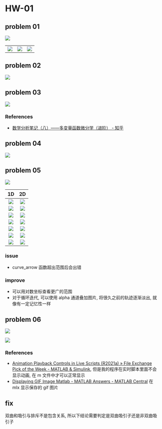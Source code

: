 # HW-01

## problem 01

![](HW-01-01.drawio.svg)

|                              |                              |                              |
| ---------------------------- | ---------------------------- | ---------------------------- |
| ![](figure/ques_01_01_1.png) | ![](figure/ques_01_01_2.png) | ![](figure/ques_01_01_3.png) |

[](code/ques_01_01.m ":include :type=code matlab")

## problem 02

![](HW-01-02.drawio.svg)

[](code/ques_01_02.m ":include :type=code matlab")

## problem 03

![](HW-01-03.drawio.svg)

### References

- [数学分析笔记（八）——多变量函数微分学（进阶） - 知乎](https://zhuanlan.zhihu.com/p/43234672)

## problem 04

![](HW-01-04.drawio.svg)

## problem 05

![](HW-01-05.drawio.svg)

|                  1D                  |                  2D                  |
| :----------------------------------: | :----------------------------------: |
| ![](figure/ques_01_05_1_x0_1_1D.gif) | ![](figure/ques_01_05_1_x0_1_2D.gif) |
| ![](figure/ques_01_05_1_x0_2_1D.gif) | ![](figure/ques_01_05_1_x0_2_2D.gif) |
| ![](figure/ques_01_05_2_x0_1_1D.gif) | ![](figure/ques_01_05_2_x0_1_2D.gif) |
| ![](figure/ques_01_05_2_x0_2_1D.gif) | ![](figure/ques_01_05_2_x0_2_2D.gif) |
| ![](figure/ques_01_05_3_x0_1_1D.gif) | ![](figure/ques_01_05_3_x0_1_2D.gif) |
| ![](figure/ques_01_05_4_x0_1_1D.gif) | ![](figure/ques_01_05_4_x0_1_2D.gif) |
| ![](figure/ques_01_05_4_x0_2_1D.gif) | ![](figure/ques_01_05_4_x0_2_2D.gif) |

[](code/ques_01_05.m ":include :type=code matlab")

### issue

- curve_arrow 函数超出范围后会出错

### improve

- 可以用对数坐标查看更广的范围
- 对于循环迭代, 可以使用 alpha 通道叠加图片, 将很久之前的轨迹逐渐淡出, 就像有一定记忆性一样

## problem 06

![](HW-01-06.drawio.svg)

![](figure/ques_01_06_1.png)

[](code/ques_01_06.m ":include :type=code matlab")

### References

- [Animation Playback Controls in Live Scripts (R2021a) » File Exchange Pick of the Week - MATLAB & Simulink](https://blogs.mathworks.com/pick/2021/03/26/animation-playback-controls-in-live-scripts-r2021a/#respond), 但是我的程序在实时脚本里面不会显示动画, 在 m 文件中才可以正常显示
- [Displaying GIF Image Matlab - MATLAB Answers - MATLAB Central](https://www.mathworks.com/matlabcentral/answers/36160-displaying-gif-image-matlab) 在 mlx 显示保存的 gif 图片

## fix

双曲和吸引与排斥不是包含关系, 所以下结论需要判定是双曲吸引子还是非双曲吸引子
